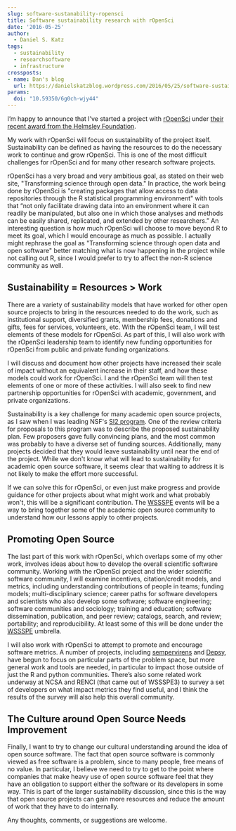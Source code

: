 ```yaml
---
slug: software-sustanability-ropensci
title: Software sustainability research with rOpenSci
date: '2016-05-25'
author:
  - Daniel S. Katz
tags:
  - sustainability
  - researchsoftware
  - infrastructure
crossposts:
- name: Dan's blog
  url: https://danielskatzblog.wordpress.com/2016/05/25/software-sustainability-research-with-ropensci/
params:
  doi: "10.59350/6g0ch-wjy44"
---
```



I’m happy to announce that I’ve started a project with [rOpenSci](https://ropensci.org)
under [their recent award from the Helmsley Foundation](/blog/2015/11/19/helmsley-trust-funding/).

My work with rOpenSci will focus on sustainability of the project itself.  Sustainability can be defined as having the
resources to do the necessary work to continue and grow rOpenSci.  This is one of the most difficult challenges for
rOpenSci and for many other research software projects.

rOpenSci has a very broad and very ambitious goal, as stated on their web site, "Transforming science through open data."
In practice, the work being done by rOpenSci is "creating packages that allow access to data repositories through the
R statistical programming environment" with tools that “not only facilitate drawing data into an environment where it
can readily be manipulated, but also one in which those analyses and methods can be easily shared, replicated, and
extended by other researchers.”
An interesting question is how much rOpenSci will choose to move beyond R to meet its goal, which I would encourage as
much as possible.  I actually might rephrase the goal as "Transforming science through open data and open software"
better matching what is now happening in the project while not calling out R, since I would prefer to try to affect
the non-R science community as well.

## Sustainability = Resources > Work

There are a variety of sustainability models that have worked for other open source projects
to bring in the resources needed to do the work,
such as institutional support, diversified grants, membership fees, donations and gifts, fees for services, volunteers,
etc.  With the rOpenSci team, I will test elements of these models for rOpenSci.  As part of this, I will also work
with the rOpenSci leadership team to identify new funding opportunities for rOpenSci from public and private funding
organizations.

I will discuss and document how other projects have increased their scale of impact without an equivalent
increase in their staff, and how these models could work for rOpenSci.  I and the rOpenSci team will then test elements
of one or more of these activities.  I will also seek to find new partnership opportunities for rOpenSci with academic,
government, and private organizations.

Sustainability is a key challenge for many academic open source projects, as I saw when I was leading NSF's [SI2 program](http://www.nsf.gov/funding/pgm_summ.jsp?pims_id=504817).  One of the review criteria for proposals
to this program was to describe the proposed sustainability plan.  Few proposers gave fully convincing plans,
and the most common was probably to have a diverse set of funding sources.  Additionally, many projects
decided that they would leave sustainability until near the end of the project.  While we don't know what
will lead to sustainability for academic open source software,
it seems clear that waiting to address it is not likely to make the effort
more successful.

If we can solve this for rOpenSci, or even just make progress and
provide guidance for other projects about what might work and what
probably won't, this will be a significant contribution.
The [WSSSPE](http://wssspe.researchcomputing.org.uk/) events will be a way to bring together
some of the academic open source community to understand how our lessons apply to other
projects.

## Promoting Open Source

The last part of this work with rOpenSci, which overlaps some of my other work, involves ideas about how to develop the
overall scientific software community.
Working with the rOpenSci project and the wider scientific software community, I will examine incentives,
citation/credit models, and metrics, including understanding contributions of people in teams; funding models;
multi-disciplinary science; career paths for software developers and scientists who also develop some software;
software engineering; software communities and sociology; training and education; software dissemination, publication,
and peer review; catalogs, search, and review; portability; and reproducibility.  At least some of this will be done
under the [WSSSPE](http://wssspe.researchcomputing.org.uk/) umbrella.

I will also work with rOpenSci to attempt to promote and encourage software
metrics. A number of projects, including [sempervirens](https://github.com/njsmith/sempervirens) and
[Depsy](http://depsy.org), have begun to focus on particular parts of the problem space, but more general work and
tools are needed, in particular to impact those outside of just the R and python communities.  There’s also some
related work underway at NCSA and RENCI (that came out of WSSSPE3) to survey a set of developers on what impact
metrics they find useful, and I think the results of the survey will also help this overall community.

## The Culture around Open Source Needs Improvement

Finally, I want to try to change our cultural understanding around the idea of open
source software.  The fact that open source software is commonly viewed as free software is a problem, since to many
people, free means of no value.  In particular, I believe we need to try to get to the point where companies that
make heavy use of open source software feel that they have an obligation to support either the software or its
developers in some way.  This is part of the larger sustainability discussion, since this is the way that open
source projects can gain more resources and reduce the amount of work that they have to do internally.

Any thoughts, comments, or suggestions are welcome. 
